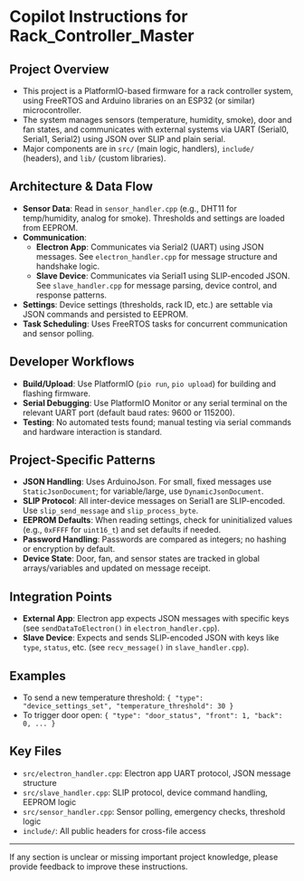 # Copilot Instructions for Rack_Controller_Master

## Project Overview
- This project is a PlatformIO-based firmware for a rack controller system, using FreeRTOS and Arduino libraries on an ESP32 (or similar) microcontroller.
- The system manages sensors (temperature, humidity, smoke), door and fan states, and communicates with external systems via UART (Serial0, Serial1, Serial2) using JSON over SLIP and plain serial.
- Major components are in `src/` (main logic, handlers), `include/` (headers), and `lib/` (custom libraries).

## Architecture & Data Flow
- **Sensor Data**: Read in `sensor_handler.cpp` (e.g., DHT11 for temp/humidity, analog for smoke). Thresholds and settings are loaded from EEPROM.
- **Communication**:
  - **Electron App**: Communicates via Serial2 (UART) using JSON messages. See `electron_handler.cpp` for message structure and handshake logic.
  - **Slave Device**: Communicates via Serial1 using SLIP-encoded JSON. See `slave_handler.cpp` for message parsing, device control, and response patterns.
- **Settings**: Device settings (thresholds, rack ID, etc.) are settable via JSON commands and persisted to EEPROM.
- **Task Scheduling**: Uses FreeRTOS tasks for concurrent communication and sensor polling.

## Developer Workflows
- **Build/Upload**: Use PlatformIO (`pio run`, `pio upload`) for building and flashing firmware.
- **Serial Debugging**: Use PlatformIO Monitor or any serial terminal on the relevant UART port (default baud rates: 9600 or 115200).
- **Testing**: No automated tests found; manual testing via serial commands and hardware interaction is standard.

## Project-Specific Patterns
- **JSON Handling**: Uses ArduinoJson. For small, fixed messages use `StaticJsonDocument`; for variable/large, use `DynamicJsonDocument`.
- **SLIP Protocol**: All inter-device messages on Serial1 are SLIP-encoded. Use `slip_send_message` and `slip_process_byte`.
- **EEPROM Defaults**: When reading settings, check for uninitialized values (e.g., `0xFFFF` for `uint16_t`) and set defaults if needed.
- **Password Handling**: Passwords are compared as integers; no hashing or encryption by default.
- **Device State**: Door, fan, and sensor states are tracked in global arrays/variables and updated on message receipt.

## Integration Points
- **External App**: Electron app expects JSON messages with specific keys (see `sendDataToElectron()` in `electron_handler.cpp`).
- **Slave Device**: Expects and sends SLIP-encoded JSON with keys like `type`, `status`, etc. (see `recv_message()` in `slave_handler.cpp`).

## Examples
- To send a new temperature threshold: `{ "type": "device_settings_set", "temperature_threshold": 30 }`
- To trigger door open: `{ "type": "door_status", "front": 1, "back": 0, ... }`

## Key Files
- `src/electron_handler.cpp`: Electron app UART protocol, JSON message structure
- `src/slave_handler.cpp`: SLIP protocol, device command handling, EEPROM logic
- `src/sensor_handler.cpp`: Sensor polling, emergency checks, threshold logic
- `include/`: All public headers for cross-file access

---

If any section is unclear or missing important project knowledge, please provide feedback to improve these instructions.
